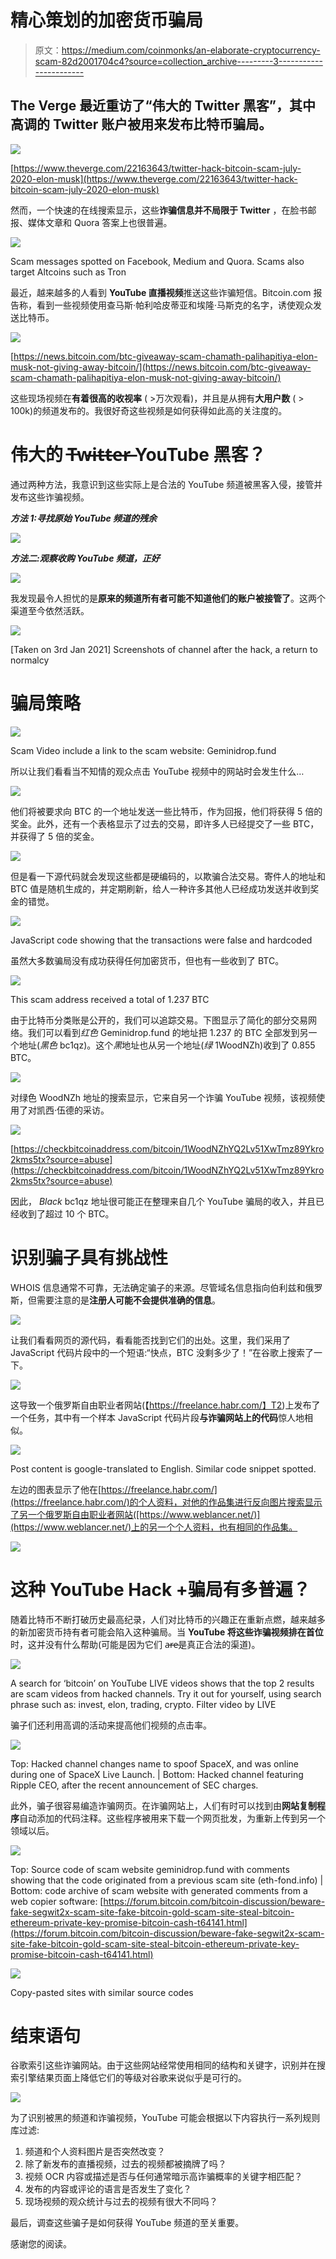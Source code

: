 # 精心策划的加密货币骗局

> 原文：<https://medium.com/coinmonks/an-elaborate-cryptocurrency-scam-82d2001704c4?source=collection_archive---------3----------------------->

## The Verge 最近重访了“伟大的 Twitter 黑客”，其中高调的 Twitter 账户被用来发布比特币骗局。

![](img/a8c8e10a2f6d1274b6483706fc597ccf.png)

[https://www.theverge.com/22163643/twitter-hack-bitcoin-scam-july-2020-elon-musk](https://www.theverge.com/22163643/twitter-hack-bitcoin-scam-july-2020-elon-musk)

然而，一个快速的在线搜索显示，这些**诈骗信息并不局限于 Twitter** ，在脸书邮报、媒体文章和 Quora 答案上也很普遍。

![](img/3df1e62a5ecab36836704b26623b8ef5.png)

Scam messages spotted on Facebook, Medium and Quora. Scams also target Altcoins such as Tron

最近，越来越多的人看到 **YouTube 直播视频**推送这些诈骗短信。Bitcoin.com 报告称，看到一些视频使用查马斯·帕利哈皮蒂亚和埃隆·马斯克的名字，诱使观众发送比特币。

![](img/5f9911fb7851e5309f0e9c9ae090cc3f.png)

[https://news.bitcoin.com/btc-giveaway-scam-chamath-palihapitiya-elon-musk-not-giving-away-bitcoin/](https://news.bitcoin.com/btc-giveaway-scam-chamath-palihapitiya-elon-musk-not-giving-away-bitcoin/)

这些现场视频在**有着很高的收视率** ( >万次观看)，并且是从拥有**大用户数** ( > 100k)的频道发布的。我很好奇这些视频是如何获得如此高的关注度的。

# 伟大的 T̶w̶i̶t̶t̶e̶r̶ YouTube 黑客？

通过两种方法，我意识到这些实际上是合法的 YouTube 频道被黑客入侵，接管并发布这些诈骗视频。

***方法 1:寻找原始 YouTube 频道的残余***

![](img/6ac912fa89ab477ec79c3df521be71c6.png)

***方法二:观察收购 YouTube 频道，正好***

![](img/2d4651d467ed85199264d42d95ea996a.png)

我发现最令人担忧的是**原来的频道所有者可能不知道他们的账户被接管了**。这两个渠道至今依然活跃。

![](img/ac4bff6f297dfef5470e78b71aee6a0d.png)

[Taken on 3rd Jan 2021] Screenshots of channel after the hack, a return to normalcy

# 骗局策略

![](img/e35c6105e6d3f0b4543c47d024a95d7c.png)

Scam Video include a link to the scam website: Geminidrop.fund

所以让我们看看当不知情的观众点击 YouTube 视频中的网站时会发生什么…

![](img/42db1470069d4b083d2d374f2694b670.png)

他们将被要求向 BTC 的一个地址发送一些比特币，作为回报，他们将获得 5 倍的奖金。此外，还有一个表格显示了过去的交易，即许多人已经提交了一些 BTC，并获得了 5 倍的奖金。

![](img/b891ffaecc1bd55d81316e1a944e4bdf.png)

但是看一下源代码就会发现这些都是硬编码的，以欺骗合法交易。寄件人的地址和 BTC 值是随机生成的，并定期刷新，给人一种许多其他人已经成功发送并收到奖金的错觉。

![](img/01c777f1ebc13bdcd60a1950fe48291b.png)

JavaScript code showing that the transactions were false and hardcoded

虽然大多数骗局没有成功获得任何加密货币，但也有一些收到了 BTC。

![](img/f762ac2f5e22c2f7c7022ba1d431b753.png)

This scam address received a total of 1.237 BTC

由于比特币分类账是公开的，我们可以追踪交易。下图显示了简化的部分交易网络。我们可以看到*红色* Geminidrop.fund 的地址把 1.237 的 BTC 全部发到另一个地址(*黑色* bc1qz)。这个*黑*地址也从另一个地址(*绿* 1WoodNZh)收到了 0.855 BTC。

![](img/0000c6e180818dc48ca25a27ceabc2bb.png)

对绿色 WoodNZh 地址的搜索显示，它来自另一个诈骗 YouTube 视频，该视频使用了对凯西·伍德的采访。

![](img/8c7abc868d1128ea8e7a270c7b4b0e91.png)

[https://checkbitcoinaddress.com/bitcoin/1WoodNZhYQ2Lv51XwTmz89Ykro2kms5tx?source=abuse](https://checkbitcoinaddress.com/bitcoin/1WoodNZhYQ2Lv51XwTmz89Ykro2kms5tx?source=abuse)

因此， *Black* bc1qz 地址很可能正在整理来自几个 YouTube 骗局的收入，并且已经收到了超过 10 个 BTC。

# 识别骗子具有挑战性

WHOIS 信息通常不可靠，无法确定骗子的来源。尽管域名信息指向伯利兹和俄罗斯，但需要注意的是**注册人可能不会提供准确的信息**。

![](img/5f14397e189559574ff659c3d4c0f9aa.png)

让我们看看网页的源代码，看看能否找到它们的出处。这里，我们采用了 JavaScript 代码片段中的一个短语:“快点，BTC 没剩多少了！”在谷歌上搜索了一下。

![](img/d59fd0b8a372746c64794f74395a6b3c.png)

这导致一个俄罗斯自由职业者网站(【https://freelance.habr.com/】T2)上发布了一个任务，其中有一个样本 JavaScript 代码片段**与诈骗网站上的代码**惊人地相似。

![](img/e20369688059fd2cc89cb555103bc8cf.png)

Post content is google-translated to English. Similar code snippet spotted.

左边的图表显示了他在[https://freelance.habr.com/](https://freelance.habr.com/)的个人资料，对他的作品集进行反向图片搜索显示了另一个俄罗斯自由职业者网站([https://www.weblancer.net/)](https://www.weblancer.net/)上的另一个个人资料，也有相同的作品集。

![](img/66d85d5d0a0b0f6c21886fe6ceedd20f.png)

# 这种 YouTube Hack +骗局有多普遍？

随着比特币不断打破历史最高纪录，人们对比特币的兴趣正在重新点燃，越来越多的新加密货币持有者可能会陷入这种骗局。当 **YouTube 将这些诈骗视频排在首位**时，这并没有什么帮助(可能是因为它们 a̶r̶e̶是真正合法的渠道)。

![](img/d507522ff5ba59e07a286ff2105c60f3.png)

A search for ‘bitcoin’ on YouTube LIVE videos shows that the top 2 results are scam videos from hacked channels. Try it out for yourself, using search phrase such as: invest, elon, trading, crypto. Filter video by LIVE

骗子们还利用高调的活动来提高他们视频的点击率。

![](img/5a2464e0edbc59db3abdc79c7e427bc0.png)

Top: Hacked channel changes name to spoof SpaceX, and was online during one of SpaceX Live Launch. | Bottom: Hacked channel featuring Ripple CEO, after the recent announcement of SEC charges.

此外，骗子很容易编造诈骗网页。在诈骗网站上，人们有时可以找到由**网站复制程序**自动添加的代码注释。这些程序被用来下载一个网页批发，为重新上传到另一个领域以后。

![](img/d4f3d9c4a6539a489d2247e9c504e195.png)

Top: Source code of scam website geminidrop.fund with comments showing that the code originated from a previous scam site (eth-fond.info) | Bottom: code archive of scam website with generated comments from a web copier software: [https://forum.bitcoin.com/bitcoin-discussion/beware-fake-segwit2x-scam-site-fake-bitcoin-gold-scam-site-steal-bitcoin-ethereum-private-key-promise-bitcoin-cash-t64141.html](https://forum.bitcoin.com/bitcoin-discussion/beware-fake-segwit2x-scam-site-fake-bitcoin-gold-scam-site-steal-bitcoin-ethereum-private-key-promise-bitcoin-cash-t64141.html)

![](img/5a121b48fac53be87ca96d91289f7ea5.png)

Copy-pasted sites with similar source codes

# 结束语句

谷歌索引这些诈骗网站。由于这些网站经常使用相同的结构和关键字，识别并在搜索引擎结果页面上降低它们的等级对谷歌来说似乎是可行的。

![](img/a8388018f4d86ca361d32d729ef1c3d3.png)

为了识别被黑的频道和诈骗视频，YouTube 可能会根据以下内容执行一系列规则库过滤:

1.  频道和个人资料图片是否突然改变？
2.  除了新发布的直播视频，过去的视频都被摘牌了吗？
3.  视频 OCR 内容或描述是否与任何通常暗示高诈骗概率的关键字相匹配？
4.  发布的内容或评论的语言是否发生了变化？
5.  现场视频的观众统计与过去的视频有很大不同吗？

最后，调查这些骗子是如何获得 YouTube 频道的至关重要。

感谢您的阅读。